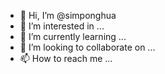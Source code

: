 - 👋 Hi, I’m @simponghua
- 👀 I’m interested in ...
- 🌱 I’m currently learning ...
- 💞️ I’m looking to collaborate on ...
- 📫 How to reach me ...

<!---
simponghua/simponghua is a ✨ special ✨ repository because its `README.md` (this file) appears on your GitHub profile.
You can click the Preview link to take a look at your changes.
--->
